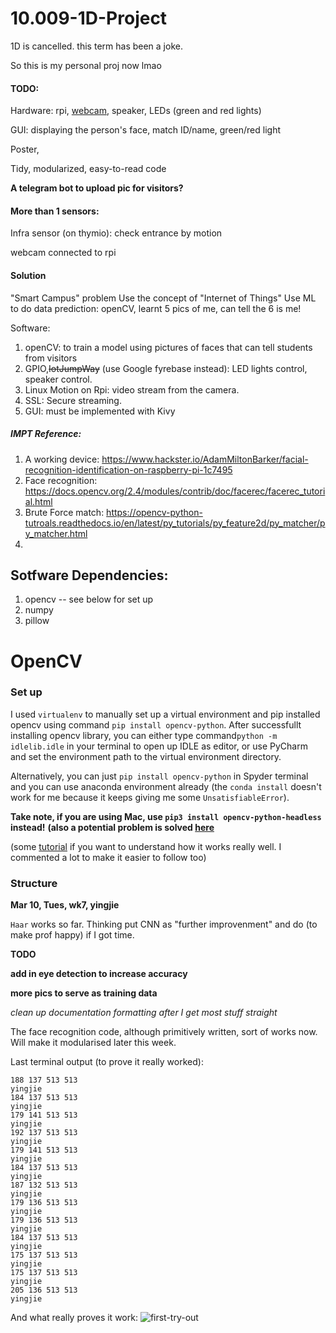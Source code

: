 # 10.009-1D-Project

1D is cancelled. this term has been a joke.

So this is my personal proj now lmao

#### TODO:  
Hardware: rpi, [webcam](https://www.sgbotic.com/index.php?dispatch=products.view&product_id=2849), speaker, LEDs (green and red lights)

GUI: displaying the person's face, match ID/name, green/red light

Poster,

Tidy, modularized, easy-to-read code

**A telegram bot to upload pic for visitors?**

#### More than 1 sensors:

Infra sensor (on thymio): check entrance by motion

webcam connected to rpi

#### Solution

"Smart Campus" problem
Use the concept of "Internet of Things"
Use ML to do data prediction: openCV, learnt 5 pics of me, can tell the 6 is me!



Software: 

1. openCV: to train a model using pictures of faces that can tell students from visitors
2. GPIO,~~IotJumpWay~~ (use Google fyrebase instead): LED lights control, speaker control.
3. Linux Motion on Rpi: video stream from the camera.
4. SSL: Secure streaming.
5. GUI: must be implemented with Kivy


##### IMPT Reference:
1. A working device: https://www.hackster.io/AdamMiltonBarker/facial-recognition-identification-on-raspberry-pi-1c7495
2. Face recognition: https://docs.opencv.org/2.4/modules/contrib/doc/facerec/facerec_tutorial.html
3. Brute Force match: https://opencv-python-tutroals.readthedocs.io/en/latest/py_tutorials/py_feature2d/py_matcher/py_matcher.html
4. 


## Sotfware Dependencies:
1. opencv -- see below for set up
2. numpy
3. pillow

OpenCV
======

### Set up

I used `virtualenv` to manually set up a virtual environment and pip installed opencv using command `pip install opencv-python`. After successfullt installing opencv library, you can either type command`python -m idlelib.idle` in your terminal to open up IDLE as editor, or use PyCharm and set the environment path to the virtual environment directory.

Alternatively, you can just `pip install opencv-python` in Spyder terminal and you can use anaconda environment already (the `conda install` doesn't work for me because it keeps giving me some `UnsatisfiableError`).

**Take note, if you are using Mac, use `pip3 install opencv-python-headless` instead!**
**(also a potential problem is solved [here](https://github.com/opencv/opencv/issues/13848#issuecomment-597032231)**

(some [tutorial](https://opencv-python-tutroals.readthedocs.io/en/latest/py_tutorials/py_tutorials.html) if you want to understand how it works really well. I commented a lot to make it easier to follow too)

### Structure

**Mar 10, Tues, wk7, yingjie**


`Haar` works so far. Thinking put CNN as "further improvenment" and do (to make prof happy) if I got time.

**TODO**

**add in eye detection to increase accuracy**

**more pics to serve as training data**

*clean up documentation formatting after I get most stuff straight*

The face recognition code, although primitively written, sort of works now. Will make it modularised later this week.

Last terminal output (to prove it really worked):

```
188 137 513 513
yingjie
184 137 513 513
yingjie
179 141 513 513
yingjie
192 137 513 513
yingjie
179 141 513 513
yingjie
184 137 513 513
yingjie
187 132 513 513
yingjie
179 136 513 513
yingjie
179 136 513 513
yingjie
184 137 513 513
yingjie
175 137 513 513
yingjie
175 137 513 513
yingjie
205 136 513 513
yingjie
```

And what really proves it work: ![first-try-out](https://github.com/YingjieQiao/probably-fine/blob/master/asset/IMG_7461.png)
